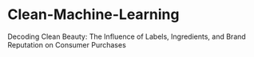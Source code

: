 # Clean-Machine-Learning
Decoding Clean Beauty:  The Influence of Labels, Ingredients, and Brand Reputation on Consumer Purchases
